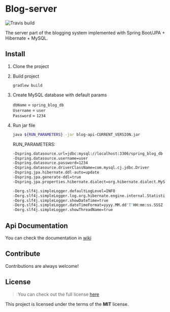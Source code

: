 # Blog-server
![Travis build](https://api.travis-ci.com/jaguar51/Blog-server.svg?token=eeiUqii3zoxH4p569Lqh&branch=master)

The server part of the blogging system implemented with Spring Boot/JPA + Hibernate + MySQL.

## Install
1. Clone the project
2. Build project

	`gradlew build`
3. Create MySQL database with default params

    `dbName` = `spring_blog_db`   
    `Username` = `user`   
    `Password` = `1234`
4. Run jar file 

    ```bash
    java ${RUN_PARAMETERS} -jar blog-api-CURRENT_VERSION.jar
    ```
    
    RUN_PARAMETERS:
    ```bash
    -Dspring.datasource.url=jdbc:mysql://localhost:3306/spring_blog_db
    -Dspring.datasource.username=user
    -Dspring.datasource.password=1234
    -Dspring.datasource.driverClassName=com.mysql.cj.jdbc.Driver
    -Dspring.jpa.hibernate.ddl-auto=update
    -Dspring.jpa.generate-ddl=true
    -Dspring.jpa.properties.hibernate.dialect=org.hibernate.dialect.MySQLDialect
 
    -Dorg.slf4j.simpleLogger.defaultLogLevel=INFO
    -Dorg.slf4j.simpleLogger.log.org.hibernate.engine.internal.StatisticalLoggingSessionEventListener=ERROR
    -Dorg.slf4j.simpleLogger.showDateTime=true
    -Dorg.slf4j.simpleLogger.dateTimeFormat=yyyy.MM.dd'T'HH:mm:ss.SSSZ
    -Dorg.slf4j.simpleLogger.showThreadName=true
    ```
    
## Api Documentation
You can check the documentation in [wiki](https://github.com/jaguar51/Blog-server/wiki)

## Contribute
Contributions are always welcome!

## License
> You can check out the full license [here](LICENSE)

This project is licensed under the terms of the **MIT** license.
